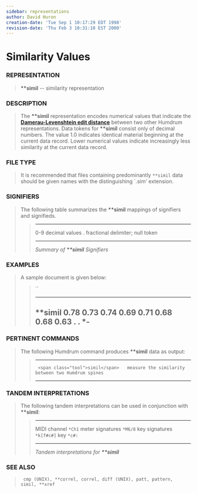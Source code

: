 ```yaml
---
sidebar: representations
author: David Huron
creation-date: 'Tue Sep 1 10:17:29 EDT 1998'
revision-date: 'Thu Feb 3 10:31:10 EST 2000'
---
```



Similarity Values
============================================

### REPRESENTATION

> **\*\*simil** \-- similarity representation

### DESCRIPTION

> The **\*\*simil** representation encodes numerical values that
> indicate the [**Damerau-Levenshtein edit
> distance**](../commands/simil.html#REFERENCES) between two other
> Humdrum representations. Data tokens for **\*\*simil** consist only of
> decimal numbers. The value 1.0 indicates identical material beginning
> at the current data record. Lower numerical values indicate
> increasingly less similarity at the current data record.

### FILE TYPE

> It is recommended that files containing predominantly `**simil` data
> should be given names with the distinguishing \`.sim\' extension.

### SIGNIFIERS

> The following table summarizes the **\*\*simil** mappings of
> signifiers and signifieds.
>
> >   ----- ----------------------------------
> >   0-9   decimal values
> >   .     fractional delimiter; null token
> >   ----- ----------------------------------
> >
> > *Summary of **\*\*simil** Signifiers*

### EXAMPLES

> A sample document is given below:
>
> > ``
> >
> >   -----------
> >   \*\*simil
> >   0.78
> >   0.73
> >   0.74
> >   0.69
> >   0.71
> >   0.68
> >   0.68
> >   0.63
> >   .
> >   .
> >   \*-
> >   -----------
> >
### PERTINENT COMMANDS

> The following Humdrum command produces **\*\*simil** data as output:
>
> >   -- ------------------------------------- ---------------------------------------------------
> >      <span class="tool">simil</span>   measure the similarity between two Humdrum spines
> >   -- ------------------------------------- ---------------------------------------------------
> >
### TANDEM INTERPRETATIONS

> The following tandem interpretations can be used in conjunction with
> **\*\*simil**:
>
> >   ------------------ ------------
> >   MIDI channel       `*Ch1`
> >   meter signatures   `*M6/8`
> >   key signatures     `*k[f#c#]`
> >   key                `*c#:`
> >   ------------------ ------------
> >
> > *Tandem interpretations for **\*\*simil***

### SEE ALSO

> ` cmp (UNIX), **correl, correl, diff (UNIX), patt, pattern, simil, **xref`

